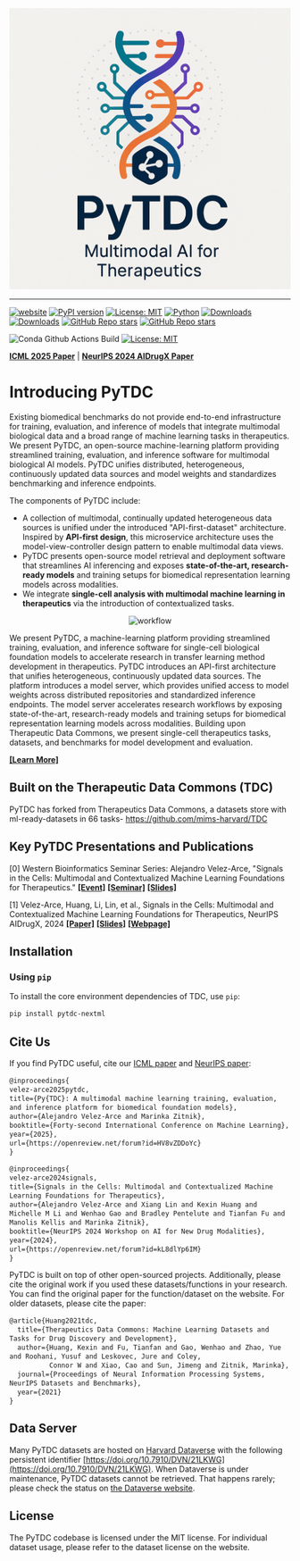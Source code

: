 <p align="center"><img src="https://raw.githubusercontent.com/apliko-xyz/PyTDC/master/pytdc_logo.png" alt="logo" width="600px" /></p>

----
[![website](https://img.shields.io/badge/website-live-brightgreen)](https://pytdc.apliko.io)
[![PyPI version](https://img.shields.io/pypi/v/pytdc-nextml.svg)](https://pypi.org/project/pytdc-nextml/)
[![License: MIT](https://img.shields.io/badge/License-MIT-yellow.svg)](https://opensource.org/licenses/MIT)
[![Python](https://img.shields.io/pypi/pyversions/pytdc-nextml.svg)](https://pypi.org/project/pytdc-nextml/)
[![Downloads](https://pepy.tech/badge/pytdc/month)](https://pepy.tech/project/pytdc)
[![Downloads](https://pepy.tech/badge/pytdc)](https://pepy.tech/project/pytdc)
[![GitHub Repo stars](https://img.shields.io/github/stars/mims-harvard/TDC)](https://github.com/mims-harvard/TDC/stargazers)
[![GitHub Repo stars](https://img.shields.io/github/forks/mims-harvard/TDC)](https://github.com/mims-harvard/TDC/network/members)

![Conda Github Actions Build](https://github.com/apliko-xyz/PyTDC/actions/workflows/conda-tests.yml/badge.svg)
[![License: MIT](https://img.shields.io/badge/License-MIT-green.svg)](https://opensource.org/licenses/MIT)


[**ICML 2025 Paper**](https://openreview.net/forum?id=HV8vZDDoYc) | [**NeurIPS 2024 AIDrugX Paper**](https://openreview.net/forum?id=kL8dlYp6IM)

# Introducing PyTDC
Existing biomedical benchmarks do not provide end-to-end infrastructure for training, evaluation, and inference of models that integrate multimodal biological data and a broad range of machine learning tasks in therapeutics. We present PyTDC, an open-source machine-learning platform providing streamlined training, evaluation, and inference software for multimodal biological AI models. PyTDC unifies distributed, heterogeneous, continuously updated data sources and model weights and standardizes benchmarking and inference endpoints.

The components of PyTDC include:

- A collection of multimodal, continually updated heterogeneous data sources is unified under the introduced "API-first-dataset" architecture. Inspired by **API-first design**, this microservice architecture uses the model-view-controller design pattern to enable multimodal data views.
- PyTDC presents open-source model retrieval and deployment software that streamlines AI inferencing and exposes **state-of-the-art, research-ready models** and training setups for biomedical representation learning models across modalities.
- We integrate **single-cell analysis with multimodal machine learning in therapeutics** via the introduction of contextualized tasks.

<p align="center"><img src="https://github.com/mims-harvard/TDC/blob/12be2b9f5ab39480d5489cf3867126f41287598b/fig/TDCneurips.pptx(1).png" alt="workflow" width="600px" /></p>
We present PyTDC, a machine-learning platform providing streamlined training, evaluation, and inference software for single-cell biological foundation models to accelerate research in transfer learning method development in therapeutics. PyTDC introduces an API-first architecture that unifies heterogeneous, continuously updated data sources. The platform introduces a model server, which provides unified access to model weights across distributed repositories and standardized inference endpoints. The model server accelerates research workflows by exposing state-of-the-art, research-ready models and training setups for biomedical representation learning models across modalities. Building upon Therapeutic Data Commons, we present single-cell therapeutics tasks, datasets, and benchmarks for model development and evaluation.

[**\[Learn More\]**](https://tdcommons.ai/pytdc)

## Built on the Therapeutic Data Commons (TDC)

PyTDC has forked from Therapeutics Data Commons, a datasets store with ml-ready-datasets in 66 tasks- https://github.com/mims-harvard/TDC

## Key PyTDC Presentations and Publications

[0] Western Bioinformatics Seminar Series: Alejandro Velez-Arce, "Signals in the Cells: Multimodal and Contextualized Machine Learning Foundations for Therapeutics." [**\[Event\]**](https://www.events.westernu.ca/events/schulich-medicine-dentistry/2024-11/western-bioinformatics-nov14.html) [**\[Seminar\]**](https://western-bioinfo.github.io/seminars/alejandro-velez-arce) [**\[Slides\]**](https://neurips.cc/media/neurips-2024/Slides/102832.pdf)

[1] Velez-Arce, Huang, Li, Lin, et al., Signals in the Cells: Multimodal and Contextualized Machine Learning Foundations for Therapeutics, NeurIPS AIDrugX, 2024 [**\[Paper\]**](https://openreview.net/pdf?id=kL8dlYp6IM) [**\[Slides\]**](https://neurips.cc/media/neurips-2024/Slides/102832.pdf) [**\[Webpage\]**](https://tdcommons.ai/pytdc)


## Installation

### Using `pip`

To install the core environment dependencies of TDC, use `pip`:

```bash
pip install pytdc-nextml
```



## Cite Us

If you find PyTDC useful, cite our [ICML paper](https://openreview.net/forum?id=HV8vZDDoYc) and [NeurIPS paper](https://openreview.net/pdf?id=kL8dlYp6IM):

```
@inproceedings{
velez-arce2025pytdc,
title={Py{TDC}: A multimodal machine learning training, evaluation, and inference platform for biomedical foundation models},
author={Alejandro Velez-Arce and Marinka Zitnik},
booktitle={Forty-second International Conference on Machine Learning},
year={2025},
url={https://openreview.net/forum?id=HV8vZDDoYc}
}
```

```
@inproceedings{
velez-arce2024signals,
title={Signals in the Cells: Multimodal and Contextualized Machine Learning Foundations for Therapeutics},
author={Alejandro Velez-Arce and Xiang Lin and Kexin Huang and Michelle M Li and Wenhao Gao and Bradley Pentelute and Tianfan Fu and Manolis Kellis and Marinka Zitnik},
booktitle={NeurIPS 2024 Workshop on AI for New Drug Modalities},
year={2024},
url={https://openreview.net/forum?id=kL8dlYp6IM}
}
```


PyTDC is built on top of other open-sourced projects. Additionally, please cite the original work if you used these datasets/functions in your research. You can find the original paper for the function/dataset on the website. For older datasets, please cite the paper:

```
@article{Huang2021tdc,
  title={Therapeutics Data Commons: Machine Learning Datasets and Tasks for Drug Discovery and Development},
  author={Huang, Kexin and Fu, Tianfan and Gao, Wenhao and Zhao, Yue and Roohani, Yusuf and Leskovec, Jure and Coley,
          Connor W and Xiao, Cao and Sun, Jimeng and Zitnik, Marinka},
  journal={Proceedings of Neural Information Processing Systems, NeurIPS Datasets and Benchmarks},
  year={2021}
}
```


## Data Server

Many PyTDC datasets are hosted on [Harvard Dataverse](https://dataverse.harvard.edu/dataset.xhtml?persistentId=doi:10.7910/DVN/21LKWG) with the following persistent identifier [https://doi.org/10.7910/DVN/21LKWG](https://doi.org/10.7910/DVN/21LKWG). When Dataverse is under maintenance, PyTDC datasets cannot be retrieved. That happens rarely; please check the status on [the Dataverse website](https://dataverse.harvard.edu/).

## License
The PyTDC codebase is licensed under the MIT license. For individual dataset usage, please refer to the dataset license on the website.
